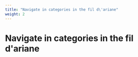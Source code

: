 ```yaml
---
title: "Navigate in categories in the fil d\'ariane"
weight: 2
---
```


# Navigate in categories in the fil d\'ariane
